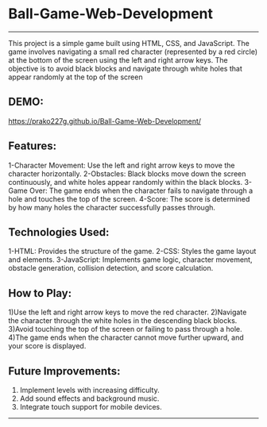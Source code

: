 # Ball-Game-Web-Development
---
This project is a simple game built using HTML, CSS, and JavaScript. The game involves navigating a small red character (represented by a red circle) at the bottom of the screen using the left and right arrow keys. The objective is to avoid black blocks and navigate through white holes that appear randomly at the top of the screen


## DEMO:  
https://prako227g.github.io/Ball-Game-Web-Development/




## Features:

1-Character Movement: Use the left and right arrow keys to move the character horizontally.
2-Obstacles: Black blocks move down the screen continuously, and white holes appear randomly within the black blocks.
3-Game Over: The game ends when the character fails to navigate through a hole and touches the top of the screen.
4-Score: The score is determined by how many holes the character successfully passes through.

## Technologies Used:
1-HTML: Provides the structure of the game.
2-CSS: Styles the game layout and elements.
3-JavaScript: Implements game logic, character movement, obstacle generation, collision detection, and score calculation.


## How to Play:
1)Use the left and right arrow keys to move the red character.
2)Navigate the character through the white holes in the descending black blocks.
3)Avoid touching the top of the screen or failing to pass through a hole.
4)The game ends when the character cannot move further upward, and your score is displayed.

## Future Improvements:
1) Implement levels with increasing difficulty.
2) Add sound effects and background music.
3) Integrate touch support for mobile devices.
---
